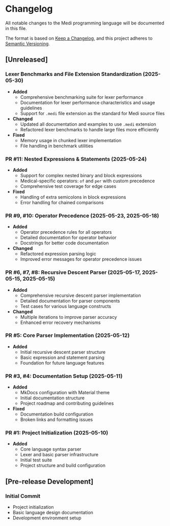 # Changelog

All notable changes to the Medi programming language will be documented in this file.

The format is based on [Keep a Changelog](https://keepachangelog.com/en/1.0.0/),
and this project adheres to [Semantic Versioning](https://semver.org/spec/v2.0.0.html).

## [Unreleased]

### Lexer Benchmarks and File Extension Standardization (2025-05-30)
- **Added**
  - Comprehensive benchmarking suite for lexer performance
  - Documentation for lexer performance characteristics and usage guidelines
  - Support for `.medi` file extension as the standard for Medi source files
- **Changed**
  - Updated all documentation and examples to use `.medi` extension
  - Refactored lexer benchmarks to handle large files more efficiently
- **Fixed**
  - Memory usage in chunked lexer implementation
  - File handling in benchmark utilities

### PR #11: Nested Expressions & Statements (2025-05-24)
- **Added**
  - Support for complex nested binary and block expressions
  - Medical-specific operators: `of` and `per` with custom precedence
  - Comprehensive test coverage for edge cases
- **Fixed**
  - Handling of extra semicolons in block expressions
  - Error handling for chained comparisons

### PR #9, #10: Operator Precedence (2025-05-23, 2025-05-18)
- **Added**
  - Operator precedence rules for all operators
  - Detailed documentation for operator behavior
  - Docstrings for better code documentation
- **Changed**
  - Refactored expression parsing logic
  - Improved error messages for operator precedence issues

### PR #6, #7, #8: Recursive Descent Parser (2025-05-17, 2025-05-15, 2025-05-15)
- **Added**
  - Comprehensive recursive descent parser implementation
  - Detailed documentation for parser components
  - Test cases for various language constructs
- **Changed**
  - Multiple iterations to improve parser accuracy
  - Enhanced error recovery mechanisms

### PR #5: Core Parser Implementation (2025-05-12)
- **Added**
  - Initial recursive descent parser structure
  - Basic expression and statement parsing
  - Foundation for future language features

### PR #3, #4: Documentation Setup (2025-05-11)
- **Added**
  - MkDocs configuration with Material theme
  - Initial documentation structure
  - Project roadmap and contributing guidelines
- **Fixed**
  - Documentation build configuration
  - Broken links and formatting issues

### PR #1: Project Initialization (2025-05-10)
- **Added**
  - Core language syntax parser
  - Lexer and basic parser infrastructure
  - Initial test suite
  - Project structure and build configuration

## [Pre-release Development]

### Initial Commit
- Project initialization
- Basic language design documentation
- Development environment setup
